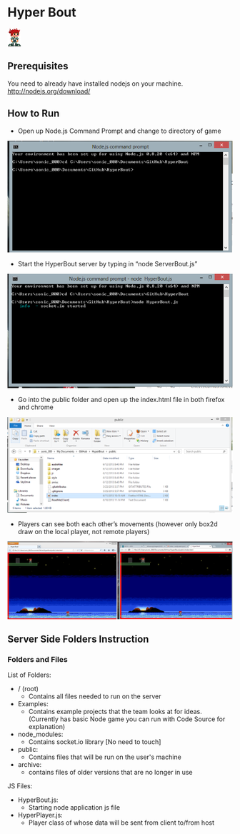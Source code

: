 # Hyper Bout
![Hyper Bout Char](public/images/playerStationary.png)

## Prerequisites
You need to already have installed nodejs on your machine. http://nodejs.org/download/

## How to Run
* Open up Node.js Command Prompt and change to directory of game

![Screenshot 1](public/images/sc1.png)

* Start the HyperBout server by typing in “node ServerBout.js”

![Screenshot 2](public/images/sc2.png)

* Go into the public folder and open up the index.html file in both firefox and chrome

![Screenshot 3](public/images/sc3.png)

* Players can see both each other’s movements (however only box2d draw on the local player, not remote players)

![Screenshot 4](public/images/sc4.png)


## Server Side Folders Instruction
### Folders and Files
List of Folders: 
* /  (root)
  * Contains all files needed to run on the server
* Examples: 
  * Contains example projects that the team looks at for ideas. (Currently has basic Node game you can run with Code Source for explanation)
* node_modules: 
  * Contains socket.io library [No need to touch]
* public: 
  * Contains files that will be run on the user's machine
* archive:
  * contains files of older versions that are no longer in use

JS Files:
* HyperBout.js: 
  * Starting node application js file
* HyperPlayer.js: 
  * Player class of whose data will be sent from client to/from host